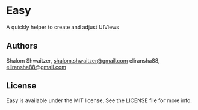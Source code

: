 # Easy
A quickly helper to create and adjust UIViews

## Authors
Shalom Shwaitzer, shalom.shwaitzer@gmail.com
eliransha88, eliransha88@gmail.com

## License

Easy is available under the MIT license. See the LICENSE file for more info.
